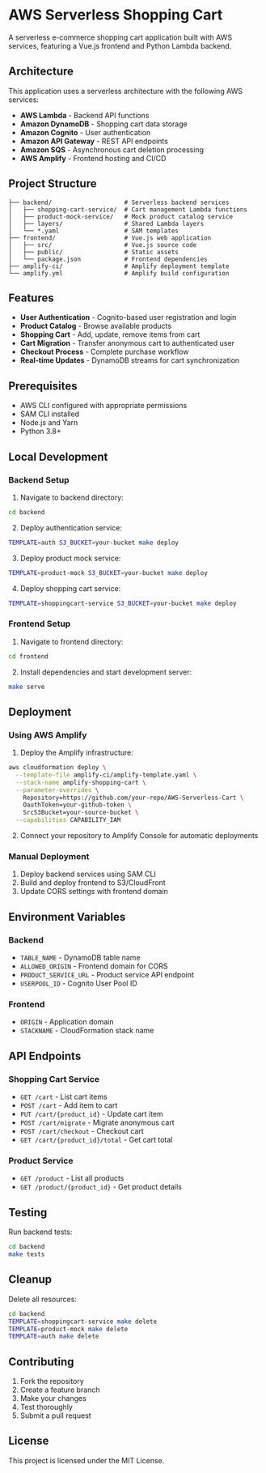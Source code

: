 # AWS Serverless Shopping Cart

A serverless e-commerce shopping cart application built with AWS services, featuring a Vue.js frontend and Python Lambda backend.

## Architecture

This application uses a serverless architecture with the following AWS services:
- **AWS Lambda** - Backend API functions
- **Amazon DynamoDB** - Shopping cart data storage
- **Amazon Cognito** - User authentication
- **Amazon API Gateway** - REST API endpoints
- **Amazon SQS** - Asynchronous cart deletion processing
- **AWS Amplify** - Frontend hosting and CI/CD

## Project Structure

```
├── backend/                    # Serverless backend services
│   ├── shopping-cart-service/  # Cart management Lambda functions
│   ├── product-mock-service/   # Mock product catalog service
│   ├── layers/                 # Shared Lambda layers
│   └── *.yaml                  # SAM templates
├── frontend/                   # Vue.js web application
│   ├── src/                    # Vue.js source code
│   ├── public/                 # Static assets
│   └── package.json            # Frontend dependencies
├── amplify-ci/                 # Amplify deployment template
└── amplify.yml                 # Amplify build configuration
```

## Features

- **User Authentication** - Cognito-based user registration and login
- **Product Catalog** - Browse available products
- **Shopping Cart** - Add, update, remove items from cart
- **Cart Migration** - Transfer anonymous cart to authenticated user
- **Checkout Process** - Complete purchase workflow
- **Real-time Updates** - DynamoDB streams for cart synchronization

## Prerequisites

- AWS CLI configured with appropriate permissions
- SAM CLI installed
- Node.js and Yarn
- Python 3.8+

## Local Development

### Backend Setup

1. Navigate to backend directory:
```bash
cd backend
```

2. Deploy authentication service:
```bash
TEMPLATE=auth S3_BUCKET=your-bucket make deploy
```

3. Deploy product mock service:
```bash
TEMPLATE=product-mock S3_BUCKET=your-bucket make deploy
```

4. Deploy shopping cart service:
```bash
TEMPLATE=shoppingcart-service S3_BUCKET=your-bucket make deploy
```

### Frontend Setup

1. Navigate to frontend directory:
```bash
cd frontend
```

2. Install dependencies and start development server:
```bash
make serve
```

## Deployment

### Using AWS Amplify

1. Deploy the Amplify infrastructure:
```bash
aws cloudformation deploy \
  --template-file amplify-ci/amplify-template.yaml \
  --stack-name amplify-shopping-cart \
  --parameter-overrides \
    Repository=https://github.com/your-repo/AWS-Serverless-Cart \
    OauthToken=your-github-token \
    SrcS3Bucket=your-source-bucket \
  --capabilities CAPABILITY_IAM
```

2. Connect your repository to Amplify Console for automatic deployments

### Manual Deployment

1. Deploy backend services using SAM CLI
2. Build and deploy frontend to S3/CloudFront
3. Update CORS settings with frontend domain

## Environment Variables

### Backend
- `TABLE_NAME` - DynamoDB table name
- `ALLOWED_ORIGIN` - Frontend domain for CORS
- `PRODUCT_SERVICE_URL` - Product service API endpoint
- `USERPOOL_ID` - Cognito User Pool ID

### Frontend
- `ORIGIN` - Application domain
- `STACKNAME` - CloudFormation stack name

## API Endpoints

### Shopping Cart Service
- `GET /cart` - List cart items
- `POST /cart` - Add item to cart
- `PUT /cart/{product_id}` - Update cart item
- `POST /cart/migrate` - Migrate anonymous cart
- `POST /cart/checkout` - Checkout cart
- `GET /cart/{product_id}/total` - Get cart total

### Product Service
- `GET /product` - List all products
- `GET /product/{product_id}` - Get product details

## Testing

Run backend tests:
```bash
cd backend
make tests
```

## Cleanup

Delete all resources:
```bash
cd backend
TEMPLATE=shoppingcart-service make delete
TEMPLATE=product-mock make delete
TEMPLATE=auth make delete
```

## Contributing

1. Fork the repository
2. Create a feature branch
3. Make your changes
4. Test thoroughly
5. Submit a pull request

## License

This project is licensed under the MIT License.